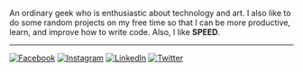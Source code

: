 An ordinary geek who is enthusiastic about technology and art.
I also like to do some random projects on my free time so that I can be more productive, learn, and improve how to write code.
Also, I like **SPEED**.

---
[![Facebook](https://img.shields.io/badge/Facebook-%231877F2.svg?logo=Facebook&logoColor=white)](https://facebook.com/Elvancy.Nada) [![Instagram](https://img.shields.io/badge/Instagram-%23E4405F.svg?logo=Instagram&logoColor=white)](https://instagram.com/HieroNada) [![LinkedIn](https://img.shields.io/badge/LinkedIn-%230077B5.svg?logo=linkedin&logoColor=white)](https://linkedin.com/in/hieronymus-elvancy-nada-nugraha-99a37315a) [![Twitter](https://img.shields.io/badge/Twitter-%231DA1F2.svg?logo=Twitter&logoColor=white)](https://twitter.com/HieroNada)
